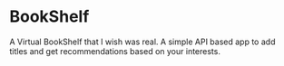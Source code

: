 # BookShelf
A Virtual BookShelf that I wish was real. A simple API based app to add titles and get recommendations based on your interests. 
